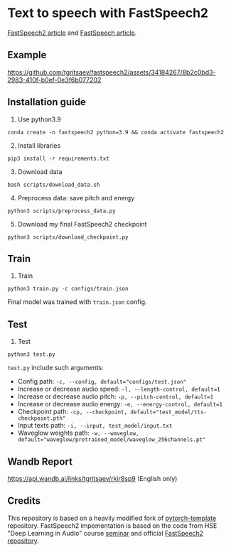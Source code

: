 # Text to speech with FastSpeech2 

[FastSpeech2 article](https://arxiv.org/pdf/2006.04558.pdf) and [FastSpeech article](https://arxiv.org/pdf/1905.09263.pdf).

## Example
https://github.com/tgritsaev/fastspeech2/assets/34184267/8b2c0bd3-2983-410f-b0ef-0e3f6b077202

## Installation guide

1. Use python3.9
```shell
conda create -n fastspeech2 python=3.9 && conda activate fastspeech2
```
2. Install libraries
```shell
pip3 install -r requirements.txt
```
3. Download data
```shell
bash scripts/download_data.sh
```
4. Preprocess data: save pitch and energy
```shell
python3 scripts/preprocess_data.py
```
5. Download my final FastSpeech2 checkpoint
```shell
python3 scripts/download_checkpoint.py
```

## Train 

1. Train
```shell
python3 train.py -c configs/train.json
```
Final model was trained with `train.json` config.

## Test

1. Test
```shell
python3 test.py
```
`test.py` include such arguments:
* Config path: `-c, --config, default="configs/test.json"`
* Increase or decrease audio speed: `-l, --length-control, default=1`
* Increase or decrease audio pitch: `-p, --pitch-control, default=1`
* Increase or decrease audio energy: `-e, --energy-control, default=1`
* Checkpoint path: `-cp, --checkpoint, default="test_model/tts-checkpoint.pth"`
* Input texts path: `-i, --input, test_model/input.txt`
* Waveglow weights path: `-w, --waveglow, default="waveglow/pretrained_model/waveglow_256channels.pt"`

## Wandb Report

https://api.wandb.ai/links/tgritsaev/rkir8sp9 (English only)

## Credits

This repository is based on a heavily modified fork
of [pytorch-template](https://github.com/victoresque/pytorch-template) repository. 
FastSpeech2 impementation is based on the code from HSE "Deep Learning in Audio" course [seminar](https://github.com/XuMuK1/dla2023/blob/2023/week07/seminar07.ipynb) and official [FastSpeech2 repository](https://github.com/ming024/FastSpeech2).
